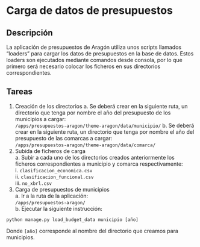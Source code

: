 # Carga de datos de presupuestos
## Descripción
La aplicación de presupuestos de Aragón utiliza unos scripts llamados “loaders” para cargar los datos de presupuestos en la base de datos. Estos loaders son ejecutados mediante comandos desde consola, por lo que primero será necesario colocar los ficheros en sus directorios correspondientes.
## Tareas
1. Creación de los directorios
        a. Se deberá crear en la siguiente ruta, un directorio que tenga por nombre el año del presupuesto de los municipios a cargar:  
`/apps/presupuestos-aragon/theme-aragon/data/municipio/`
        b. Se deberá crear en la siguiente ruta, un directorio que tenga por nombre el año del presupuesto de las comarcas a cargar:  
`/apps/presupuestos-aragon/theme-aragon/data/comarca/`
2. Subida de ficheros de carga  
        a. Subir a cada uno de los directorios creados anteriormente los ficheros correspondientes a municipio y comarca respectivamente:  
            i. `clasificacion_economica.csv`  
            ii. `clasificacion_funcional.csv`  
            iii. `no_xbrl.csv`  
3. Carga de presupuestos de municipios  
        a. Ir a la ruta de la aplicación:  
`/apps/presupuestos-aragon/`  
        b. Ejecutar la siguiente instrucción:  
```
python manage.py load_budget_data municipio [año]
```
Donde `[año]` corresponde al nombre del directorio que creamos para municipios.
